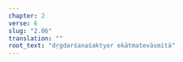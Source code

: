 ```yaml
---
chapter: 2
verse: 6
slug: "2.06"
translation: ""
root_text: "dṛgdarśanaśaktyor ekātmatevāsmitā"
---
```


